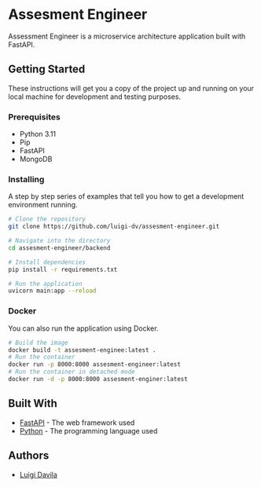 # Assesment Engineer
 
Assessment Engineer is a microservice architecture application built with FastAPI.

## Getting Started

These instructions will get you a copy of the project up and running on your local machine for development and testing purposes.

### Prerequisites

- Python 3.11
- Pip
- FastAPI
- MongoDB

### Installing

A step by step series of examples that tell you how to get a development environment running.

```bash
# Clone the repository
git clone https://github.com/luigi-dv/assesment-engineer.git

# Navigate into the directory
cd assesment-engineer/backend

# Install dependencies
pip install -r requirements.txt

# Run the application
uvicorn main:app --reload
```

### Docker

You can also run the application using Docker.

```bash
# Build the image
docker build -t assesment-enginee:latest .
# Run the container
docker run -p 8000:8000 assesment-engineer:latest
# Run the container in detached mode
docker run -d -p 8000:8000 assesment-enginer:latest
 ```
## Built With

- [FastAPI](https://fastapi.tiangolo.com/) - The web framework used
- [Python](https://www.python.org/) - The programming language used

## Authors

- [Luigi Davila](https://github.com/luigi-dv)


